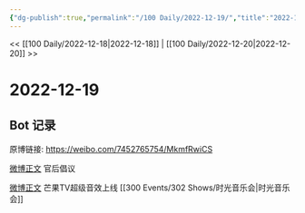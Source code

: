 ```yaml
---
{"dg-publish":true,"permalink":"/100 Daily/2022-12-19/","title":"2022-12-19","created":"2022-12-21T10:21:07.000+08:00","updated":"2023-04-11T14:46:32.683+08:00"}
---
```



<< [[100 Daily/2022-12-18\|2022-12-18]] | [[100 Daily/2022-12-20\|2022-12-20]] >>

# 2022-12-19

## Bot 记录

原博链接: https://weibo.com/7452765754/MkmfRwiCS

[微博正文](https://weibo.com/detail/4848465428876950) 官后倡议

[微博正文](https://weibo.com/detail/4848476422681554) 芒果TV超级音效上线 [[300 Events/302 Shows/时光音乐会\|时光音乐会]]
